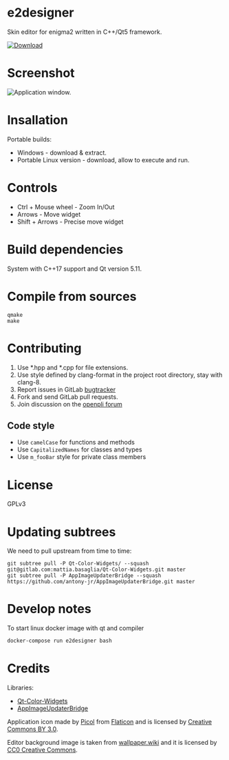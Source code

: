 # e2designer

Skin editor for enigma2 written in C++/Qt5 framework.

[ ![Download](https://api.bintray.com/packages/technic/e2designer/e2designer/images/download.svg) ](https://bintray.com/technic/e2designer/e2designer/_latestVersion#files)

# Screenshot

![Application window.](https://gitlab.com/technic93/e2designer/raw/master/screenshot.png)

# Insallation

Portable builds:

- Windows - download & extract.
- Portable Linux version - download, allow to execute and run.

# Controls

- Ctrl + Mouse wheel - Zoom In/Out
- Arrows - Move widget
- Shift + Arrows - Precise move widget

# Build dependencies

System with C++17 support and Qt version 5.11.

# Compile from sources

```
qmake
make
```

# Contributing

1. Use \*.hpp and \*.cpp for file extensions.
2. Use style defined by clang-format in the project root directory, stay with clang-8.
4. Report issues in GitLab [bugtracker](https://gitlab.com/technic93/e2designer/issues)
3. Fork and send GitLab pull requests.
4. Join discussion on the [openpli forum](https://forums.openpli.org/topic/61204-e2designer-alpha/)

## Code style
- Use `camelCase` for functions and methods 
- Use `CapitalizedNames` for classes and types
- Use `m_fooBar` style for private class members

# License
GPLv3

# Updating subtrees
We need to pull upstream from time to time:
```
git subtree pull -P Qt-Color-Widgets/ --squash git@gitlab.com:mattia.basaglia/Qt-Color-Widgets.git master
git subtree pull -P AppImageUpdaterBridge --squash https://github.com/antony-jr/AppImageUpdaterBridge.git master
```

# Develop notes
To start linux docker image with qt and compiler
```bash
docker-compose run e2designer bash
```

# Credits
Libraries:
- [Qt-Color-Widgets](https://github.com/mbasaglia/Qt-Color-Widgets)
- [AppImageUpdaterBridge](https://github.com/antony-jr/AppImageUpdaterBridge)

Application icon made by [Picol](https://www.flaticon.com/authors/picol)
from [Flaticon](https://www.flaticon.com/)
and is licensed by [Creative Commons BY 3.0](http://creativecommons.org/licenses/by/3.0/).

Editor background image is taken from [wallpaper.wiki](https://wallpaper.wiki)
and it is licensed by [CC0 Creative Commons](https://creativecommons.org/publicdomain/zero/1.0/).
